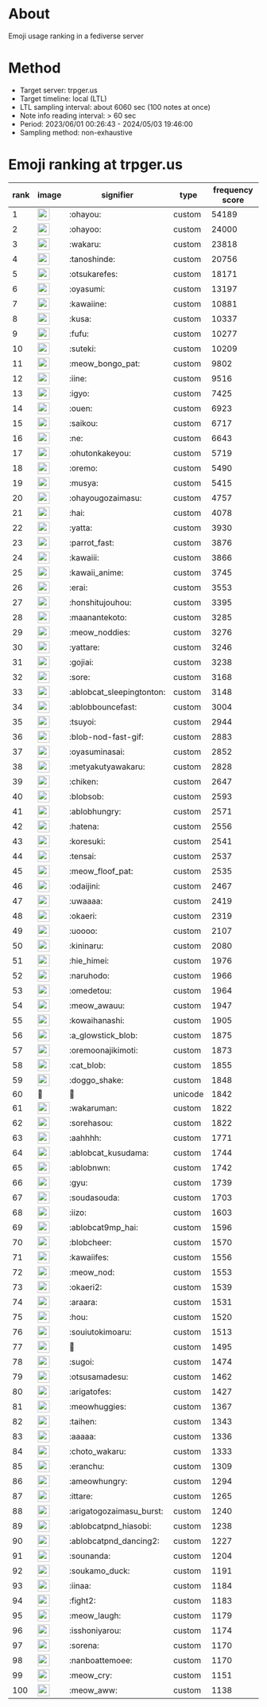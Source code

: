 # About
Emoji usage ranking in a fediverse server

# Method
- Target server: trpger.us
- Target timeline: local (LTL)
- LTL sampling interval: about 6060 sec (100 notes at once)
- Note info reading interval: > 60 sec
- Period: 2023/06/01 00:26:43 - 2024/05/03 19:46:00 
- Sampling method: non-exhaustive

# Emoji ranking at trpger.us

|rank|image|signifier|type|frequency score|
|----|----|----|----|----|
|1|<img height="24" src="https://trpger.us/emoji/ohayou.webp">|:ohayou:|custom|54189|
|2|<img height="24" src="https://trpger.us/emoji/ohayoo.webp">|:ohayoo:|custom|24000|
|3|<img height="24" src="https://trpger.us/emoji/wakaru.webp">|:wakaru:|custom|23818|
|4|<img height="24" src="https://trpger.us/emoji/tanoshinde.webp">|:tanoshinde:|custom|20756|
|5|<img height="24" src="https://trpger.us/emoji/otsukarefes.webp">|:otsukarefes:|custom|18171|
|6|<img height="24" src="https://trpger.us/emoji/oyasumi.webp">|:oyasumi:|custom|13197|
|7|<img height="24" src="https://trpger.us/emoji/kawaiine.webp">|:kawaiine:|custom|10881|
|8|<img height="24" src="https://trpger.us/emoji/kusa.webp">|:kusa:|custom|10337|
|9|<img height="24" src="https://trpger.us/emoji/fufu.webp">|:fufu:|custom|10277|
|10|<img height="24" src="https://trpger.us/emoji/suteki.webp">|:suteki:|custom|10209|
|11|<img height="24" src="https://trpger.us/emoji/meow_bongo_pat.webp">|:meow_bongo_pat:|custom|9802|
|12|<img height="24" src="https://trpger.us/emoji/iine.webp">|:iine:|custom|9516|
|13|<img height="24" src="https://trpger.us/emoji/igyo.webp">|:igyo:|custom|7425|
|14|<img height="24" src="https://trpger.us/emoji/ouen.webp">|:ouen:|custom|6923|
|15|<img height="24" src="https://trpger.us/emoji/saikou.webp">|:saikou:|custom|6717|
|16|<img height="24" src="https://trpger.us/emoji/ne.webp">|:ne:|custom|6643|
|17|<img height="24" src="https://trpger.us/emoji/ohutonkakeyou.webp">|:ohutonkakeyou:|custom|5719|
|18|<img height="24" src="https://trpger.us/emoji/oremo.webp">|:oremo:|custom|5490|
|19|<img height="24" src="https://trpger.us/emoji/musya.webp">|:musya:|custom|5415|
|20|<img height="24" src="https://trpger.us/emoji/ohayougozaimasu.webp">|:ohayougozaimasu:|custom|4757|
|21|<img height="24" src="https://trpger.us/emoji/hai.webp">|:hai:|custom|4078|
|22|<img height="24" src="https://trpger.us/emoji/yatta.webp">|:yatta:|custom|3930|
|23|<img height="24" src="https://trpger.us/emoji/parrot_fast.webp">|:parrot_fast:|custom|3876|
|24|<img height="24" src="https://trpger.us/emoji/kawaiii.webp">|:kawaiii:|custom|3866|
|25|<img height="24" src="https://trpger.us/emoji/kawaii_anime.webp">|:kawaii_anime:|custom|3745|
|26|<img height="24" src="https://trpger.us/emoji/erai.webp">|:erai:|custom|3553|
|27|<img height="24" src="https://trpger.us/emoji/honshitujouhou.webp">|:honshitujouhou:|custom|3395|
|28|<img height="24" src="https://trpger.us/emoji/maanantekoto.webp">|:maanantekoto:|custom|3285|
|29|<img height="24" src="https://trpger.us/emoji/meow_noddies.webp">|:meow_noddies:|custom|3276|
|30|<img height="24" src="https://trpger.us/emoji/yattare.webp">|:yattare:|custom|3246|
|31|<img height="24" src="https://trpger.us/emoji/gojiai.webp">|:gojiai:|custom|3238|
|32|<img height="24" src="https://trpger.us/emoji/sore.webp">|:sore:|custom|3168|
|33|<img height="24" src="https://trpger.us/emoji/ablobcat_sleepingtonton.webp">|:ablobcat_sleepingtonton:|custom|3148|
|34|<img height="24" src="https://trpger.us/emoji/ablobbouncefast.webp">|:ablobbouncefast:|custom|3004|
|35|<img height="24" src="https://trpger.us/emoji/tsuyoi.webp">|:tsuyoi:|custom|2944|
|36|<img height="24" src="https://trpger.us/emoji/blob-nod-fast-gif.webp">|:blob-nod-fast-gif:|custom|2883|
|37|<img height="24" src="https://trpger.us/emoji/oyasuminasai.webp">|:oyasuminasai:|custom|2852|
|38|<img height="24" src="https://trpger.us/emoji/metyakutyawakaru.webp">|:metyakutyawakaru:|custom|2828|
|39|<img height="24" src="https://trpger.us/emoji/chiken.webp">|:chiken:|custom|2647|
|40|<img height="24" src="https://trpger.us/emoji/blobsob.webp">|:blobsob:|custom|2593|
|41|<img height="24" src="https://trpger.us/emoji/ablobhungry.webp">|:ablobhungry:|custom|2571|
|42|<img height="24" src="https://trpger.us/emoji/hatena.webp">|:hatena:|custom|2556|
|43|<img height="24" src="https://trpger.us/emoji/koresuki.webp">|:koresuki:|custom|2541|
|44|<img height="24" src="https://trpger.us/emoji/tensai.webp">|:tensai:|custom|2537|
|45|<img height="24" src="https://trpger.us/emoji/meow_floof_pat.webp">|:meow_floof_pat:|custom|2535|
|46|<img height="24" src="https://trpger.us/emoji/odaijini.webp">|:odaijini:|custom|2467|
|47|<img height="24" src="https://trpger.us/emoji/uwaaaa.webp">|:uwaaaa:|custom|2419|
|48|<img height="24" src="https://trpger.us/emoji/okaeri.webp">|:okaeri:|custom|2319|
|49|<img height="24" src="https://trpger.us/emoji/uoooo.webp">|:uoooo:|custom|2107|
|50|<img height="24" src="https://trpger.us/emoji/kininaru.webp">|:kininaru:|custom|2080|
|51|<img height="24" src="https://trpger.us/emoji/hie_himei.webp">|:hie_himei:|custom|1976|
|52|<img height="24" src="https://trpger.us/emoji/naruhodo.webp">|:naruhodo:|custom|1966|
|53|<img height="24" src="https://trpger.us/emoji/omedetou.webp">|:omedetou:|custom|1964|
|54|<img height="24" src="https://trpger.us/emoji/meow_awauu.webp">|:meow_awauu:|custom|1947|
|55|<img height="24" src="https://trpger.us/emoji/kowaihanashi.webp">|:kowaihanashi:|custom|1905|
|56|<img height="24" src="https://trpger.us/emoji/a_glowstick_blob.webp">|:a_glowstick_blob:|custom|1875|
|57|<img height="24" src="https://trpger.us/emoji/oremoonajikimoti.webp">|:oremoonajikimoti:|custom|1873|
|58|<img height="24" src="https://trpger.us/emoji/cat_blob.webp">|:cat_blob:|custom|1855|
|59|<img height="24" src="https://trpger.us/emoji/doggo_shake.webp">|:doggo_shake:|custom|1848|
|60|🍮|🍮|unicode|1842|
|61|<img height="24" src="https://trpger.us/emoji/wakaruman.webp">|:wakaruman:|custom|1822|
|62|<img height="24" src="https://trpger.us/emoji/sorehasou.webp">|:sorehasou:|custom|1822|
|63|<img height="24" src="https://trpger.us/emoji/aahhhh.webp">|:aahhhh:|custom|1771|
|64|<img height="24" src="https://trpger.us/emoji/ablobcat_kusudama.webp">|:ablobcat_kusudama:|custom|1744|
|65|<img height="24" src="https://trpger.us/emoji/ablobnwn.webp">|:ablobnwn:|custom|1742|
|66|<img height="24" src="https://trpger.us/emoji/gyu.webp">|:gyu:|custom|1739|
|67|<img height="24" src="https://trpger.us/emoji/soudasouda.webp">|:soudasouda:|custom|1703|
|68|<img height="24" src="https://trpger.us/emoji/iizo.webp">|:iizo:|custom|1603|
|69|<img height="24" src="https://trpger.us/emoji/ablobcat9mp_hai.webp">|:ablobcat9mp_hai:|custom|1596|
|70|<img height="24" src="https://trpger.us/emoji/blobcheer.webp">|:blobcheer:|custom|1570|
|71|<img height="24" src="https://trpger.us/emoji/kawaiifes.webp">|:kawaiifes:|custom|1556|
|72|<img height="24" src="https://trpger.us/emoji/meow_nod.webp">|:meow_nod:|custom|1553|
|73|<img height="24" src="https://trpger.us/emoji/okaeri2.webp">|:okaeri2:|custom|1539|
|74|<img height="24" src="https://trpger.us/emoji/araara.webp">|:araara:|custom|1531|
|75|<img height="24" src="https://trpger.us/emoji/hou.webp">|:hou:|custom|1520|
|76|<img height="24" src="https://trpger.us/emoji/souiutokimoaru.webp">|:souiutokimoaru:|custom|1513|
|77|<img height="24" src="https://trpger.us/emoji/birthday.webp">|:birthday:|custom|1495|
|78|<img height="24" src="https://trpger.us/emoji/sugoi.webp">|:sugoi:|custom|1474|
|79|<img height="24" src="https://trpger.us/emoji/otsusamadesu.webp">|:otsusamadesu:|custom|1462|
|80|<img height="24" src="https://trpger.us/emoji/arigatofes.webp">|:arigatofes:|custom|1427|
|81|<img height="24" src="https://trpger.us/emoji/meowhuggies.webp">|:meowhuggies:|custom|1367|
|82|<img height="24" src="https://trpger.us/emoji/taihen.webp">|:taihen:|custom|1343|
|83|<img height="24" src="https://trpger.us/emoji/aaaaa.webp">|:aaaaa:|custom|1336|
|84|<img height="24" src="https://trpger.us/emoji/choto_wakaru.webp">|:choto_wakaru:|custom|1333|
|85|<img height="24" src="https://trpger.us/emoji/eranchu.webp">|:eranchu:|custom|1309|
|86|<img height="24" src="https://trpger.us/emoji/ameowhungry.webp">|:ameowhungry:|custom|1294|
|87|<img height="24" src="https://trpger.us/emoji/ittare.webp">|:ittare:|custom|1265|
|88|<img height="24" src="https://trpger.us/emoji/arigatogozaimasu_burst.webp">|:arigatogozaimasu_burst:|custom|1240|
|89|<img height="24" src="https://trpger.us/emoji/ablobcatpnd_hiasobi.webp">|:ablobcatpnd_hiasobi:|custom|1238|
|90|<img height="24" src="https://trpger.us/emoji/ablobcatpnd_dancing2.webp">|:ablobcatpnd_dancing2:|custom|1227|
|91|<img height="24" src="https://trpger.us/emoji/sounanda.webp">|:sounanda:|custom|1204|
|92|<img height="24" src="https://trpger.us/emoji/soukamo_duck.webp">|:soukamo_duck:|custom|1191|
|93|<img height="24" src="https://trpger.us/emoji/iinaa.webp">|:iinaa:|custom|1184|
|94|<img height="24" src="https://trpger.us/emoji/fight2.webp">|:fight2:|custom|1183|
|95|<img height="24" src="https://trpger.us/emoji/meow_laugh.webp">|:meow_laugh:|custom|1179|
|96|<img height="24" src="https://trpger.us/emoji/isshoniyarou.webp">|:isshoniyarou:|custom|1174|
|97|<img height="24" src="https://trpger.us/emoji/sorena.webp">|:sorena:|custom|1170|
|98|<img height="24" src="https://trpger.us/emoji/nanboattemoee.webp">|:nanboattemoee:|custom|1170|
|99|<img height="24" src="https://trpger.us/emoji/meow_cry.webp">|:meow_cry:|custom|1151|
|100|<img height="24" src="https://trpger.us/emoji/meow_aww.webp">|:meow_aww:|custom|1138|
